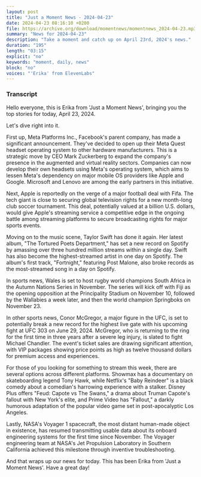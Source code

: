 ```yaml
---
layout: post
title: "Just a Moment News - 2024-04-23"
date: 2024-04-23 08:16:10 +0200
file: https://archive.org/download/momentnews/momentnews_2024-04-23.mp3
summary: "News for 2024-04-23"
description: "Take a moment and catch up on April 23rd, 2024's news."
duration: "195"
length: "03:15"
explicit: "no"
keywords: "moment, daily, news"
block: "no"
voices: "'Erika' from ElevenLabs"
---
```


### Transcript

Hello everyone, this is Erika from 'Just a Moment News', bringing you the top stories for today, April 23, 2024. 

Let's dive right into it. 

First up, Meta Platforms Inc., Facebook's parent company, has made a significant announcement. They've decided to open up their Meta Quest headset operating system to other hardware manufacturers. This is a strategic move by CEO Mark Zuckerberg to expand the company's presence in the augmented and virtual reality sectors. Companies can now develop their own headsets using Meta's operating system, which aims to lessen Meta's dependency on major mobile OS providers like Apple and Google. Microsoft and Lenovo are among the early partners in this initiative. 

Next, Apple is reportedly on the verge of a major football deal with Fifa. The tech giant is close to securing global television rights for a new month-long club soccer tournament. This deal, potentially valued at a billion U.S. dollars, would give Apple's streaming service a competitive edge in the ongoing battle among streaming platforms to secure broadcasting rights for major sports events.

Moving on to the music scene, Taylor Swift has done it again. Her latest album, "The Tortured Poets Department," has set a new record on Spotify by amassing over three hundred million streams within a single day. Swift has also become the highest-streamed artist in one day on Spotify. The album's first track, "Fortnight," featuring Post Malone, also broke records as the most-streamed song in a day on Spotify.

In sports news, Wales is set to host rugby world champions South Africa in the Autumn Nations Series in November. The series will kick off with Fiji as the opening opposition at the Principality Stadium on November 10, followed by the Wallabies a week later, and then the world champion Springboks on November 23.

In other sports news, Conor McGregor, a major figure in the UFC, is set to potentially break a new record for the highest live gate with his upcoming fight at UFC 303 on June 29, 2024. McGregor, who is returning to the ring for the first time in three years after a severe leg injury, is slated to fight Michael Chandler. The event's ticket sales are drawing significant attention, with VIP packages showing price points as high as twelve thousand dollars for premium access and experiences.

For those of you looking for something to stream this week, there are several options across different platforms. Showmax has a documentary on skateboarding legend Tony Hawk, while Netflix's "Baby Reindeer" is a black comedy about a comedian's harrowing experience with a stalker. Disney Plus offers "Feud: Capote vs The Swans," a drama about Truman Capote's fallout with New York's elite, and Prime Video has "Fallout," a darkly humorous adaptation of the popular video game set in post-apocalyptic Los Angeles.

Lastly, NASA's Voyager 1 spacecraft, the most distant human-made object in existence, has resumed transmitting usable data about its onboard engineering systems for the first time since November. The Voyager engineering team at NASA's Jet Propulsion Laboratory in Southern California achieved this milestone through inventive troubleshooting.

And that wraps up our news for today. This has been Erika from 'Just a Moment News'. Have a great day!
